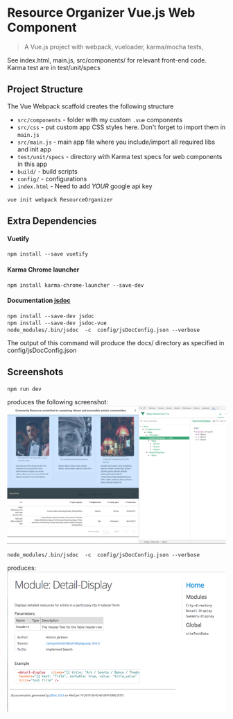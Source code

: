 # Resource Organizer Vue.js Web Component

> A Vue.js project with webpack, vueloader, karma/mocha tests,

See index.html, main.js, src/components/ for relevant front-end code.
Karma test are in test/unit/specs


## Project Structure
The Vue Webpack scaffold creates the following structure
* `src/components` - folder with my custom `.vue` components
* `src/css` - put custom app CSS styles here. Don't forget to import them in `main.js`
* `src/main.js` - main app file where you include/import all required libs and init app
* `test/unit/specs` - directory with Karma test specs for web components in this app
* `build/` - build scripts
* `config/` - configurations
* `index.html` - Need to add *YOUR* google api key

```
vue init webpack ResourceOrganizer
```

##  Extra Dependencies
#### Vuetify   
```
npm install --save vuetify
```
#### Karma Chrome launcher
```
npm install karma-chrome-launcher --save-dev
```
#### Documentation [jsdoc](https://github.com/jsdoc3/jsdoc)

```
npm install --save-dev jsdoc
npm install --save-dev jsdoc-vue
node_modules/.bin/jsdoc  -c  config/jsDocConfig.json --verbose
```
The output of this command will produce the docs/ directory as specified in config/jsDocConfig.json


## Screenshots
```
npm run dev
```

produces the following screenshot:
![alt screenshot](https://github.com/jaxonetic-github/resource-organizer-vue/blob/master/src/assets/resource-directory-screenshot.png)


```
node_modules/.bin/jsdoc  -c  config/jsDocConfig.json --verbose
```
produces:
![alt docuScreenShot](https://github.com/jaxonetic-github/resource-organizer-vue/blob/master/src/assets/jsdoc-screenshot.png)
